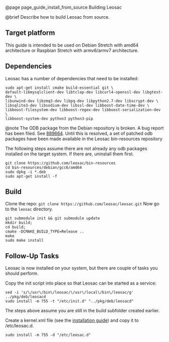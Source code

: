 @page page_guide_install_from_source Building Leosac

@brief Describe how to build Leosac from source.


Target platform
---------------

This guide is intended to be used on Debian Stretch with amd64 architecture or Raspbian Stretch with armv6/armv7 architecture.

Dependencies
------------

Leosac has a number of dependencies that need to be installed:
```
sudo apt-get install cmake build-essential git \
default-libmysqlclient-dev libtclap-dev libcurl4-openssl-dev libgtest-dev \
libunwind-dev libzmq3-dev libpq-dev libpython2.7-dev libscrypt-dev \
libsqlite3-dev libsodium-dev libssl-dev libboost-date-time-dev \
libboost-filesystem-dev libboost-regex-dev libboost-serialization-dev \
libboost-system-dev python3 python3-pip
```

@note The ODB package from the Debian repository is broken. A bug report has been filed. See [889664](https://bugs.debian.org/cgi-bin/bugreport.cgi?bug=889664). Until this is resolved, a set of patched odb packages have been made available in the Leosac bin-resources repository

The following steps assume there are not already any odb packages installed on the target system. If there are, uninstall them first.
```
git clone https://github.com/leosac/bin-resources
cd bin-resources/debian/gcc6/amd64
sudo dpkg -i *.deb
sudo apt-get install -f
```

Build
-----

Clone the repo: `git clone https://github.com/leosac/leosac.git`
Now go to the `leosac` directory.

```
git submodule init && git submodule update
mkdir build;
cd build;
cmake -DCMAKE_BUILD_TYPE=Release ..
make
sudo make install
```

Follow-Up Tasks
---------------

Leosac is now installed on your system, but there are couple of tasks you should perform.

Copy the init script into place so that Leosac can be started as a service:
```
sed -i 's/\/usr\/bin\/leosac/\/usr\/local\/bin\/leosac/g' ../pkg/deb/leosacd
sudo install -m 755 -t "/etc/init.d" "../pkg/deb/leosacd"
```
The steps above assume you are still in the build subfolder created earlier.

Create a kernel.xml file (see the [installation guide](https://leosac.github.io/leosac-doc/doc_output/develop/d5/d97/page_guide_rpi_piface_wiegand.html)) and copy it to /etc/leosac.d.
```
sudo install -m 755 -d "/etc/leosac.d"
```
